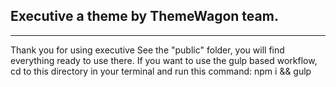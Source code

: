 ## Executive a theme by ThemeWagon team.
---
Thank you for using executive See the "public" folder, you will find everything ready to use there. If you want to use the gulp based workflow, cd to this directory in your terminal and run this command: npm i && gulp